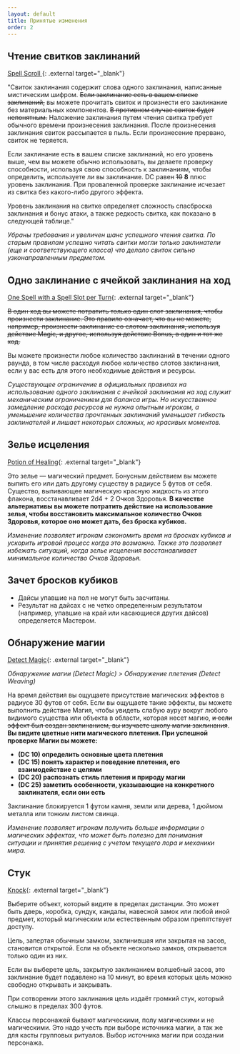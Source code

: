 ```yaml
---
layout: default
title: Принятые изменения
order: 2
---
```


## Чтение свитков заклинаний
[ Spell Scroll ](https://www.dndbeyond.com/magic-items/9229085-spell-scroll){: .external target="_blank"}

"Свиток заклинания содержит слова одного заклинания, написанные мистическим шифром. ~~Если заклинание есть в вашем списке заклинаний,~~ вы можете прочитать свиток и произнести его заклинание без материальных компонентов. ~~В противном случае свиток будет непонятным.~~ Наложение заклинания путем чтения свитка требует обычного времени произнесения заклинания. После произнесения заклинания свиток рассыпается в пыль. Если произнесение прервано, свиток не теряется.

Если заклинание есть в вашем списке заклинаний, но его уровень выше, чем вы можете обычно использовать, вы делаете проверку способности, используя свою способность к заклинаниям, чтобы определить, используете ли вы заклинание. DC равен ~~10~~ **8** плюс уровень заклинания. При проваленной проверке заклинание исчезает из свитка без какого-либо другого эффекта.

Уровень заклинания на свитке определяет сложность спасброска заклинания и бонус атаки, а также редкость свитка, как показано в следующей таблице."

*Убраны требования и увеличен шанс успешного чтения свитка. По старым правилам успешно читать свитки могли только заклинатели (еще и соответствующего класса) что делало свиток сильно узконаправленным предметом.*

## Одно заклинание с ячейкой заклинания на ход
[One Spell with a Spell Slot per Turn](https://www.dndbeyond.com/sources/dnd/phb-2024/spells#CastingSpells){: .external target="_blank"}

~~В один ход вы можете потратить только один слот заклинания, чтобы произнести заклинание. Это правило означает, что вы не можете, например, произнести заклинание со слотом заклинания, используя действие Magic, и другое, используя действие Bonus, в один и тот же ход.~~

Вы можете произнести любое количество заклинаний в течении одного раунда, в том числе расходуя любое количество слотов заклинания, если у вас есть для этого необходимые действия и ресурсы.

*Существующее ограничение в официальных правилах на использование одного заклинания с ячейкой заклинания на ход служит механическим ограничением для баланса игры. Но искусственное замедление расхода ресурсов не нужна опытным игрокам, а уменьшение количества прочтенных заклинаний уменьшает гибкость заклинателей и лишает некоторых сложных, но красивых моментов.*

## Зелье исцеления
[Potion of Healing](https://www.dndbeyond.com/sources/dnd/phb-2024/equipment#PotionofHealing50GP){: .external target="_blank"}

Это зелье — магический предмет. Бонусным действием вы можете выпить его или дать другому существу в радиусе 5 футов от себя. Существо, выпивающее магическую красную жидкость из этого флакона, восстанавливает 2d4 + 2 Очков Здоровья. **В качестве альтернативы вы можете потратить действие на использование зелья, чтобы восстановить максимальное количество Очков Здоровья, которое оно может дать, без броска кубиков.**

*Изменение позволяет игрокам сэкономить время на бросках кубиков и ускорить игровой процесс когда это возможно. Также это позволяет избежать ситуаций, когда зелье исцеления восстанавливает минимальное количество Очков Здоровья.*

## Зачет бросков кубиков
- Дайсы упавшие на пол не могут быть засчитаны.
- Результат на дайсах с не четко определенным результатом (например, упавшие на край или касающиеся других дайсов) определяется Мастером.

## Обнаружение магии
[Detect Magic](https://www.dndbeyond.com/spells/2619097-detect-magic){: .external target="_blank"}

*Обнаружение магии (Detect Magic) > Обнаружение плетения (Detect Weaving)*

На время действия вы ощущаете присутствие магических эффектов в радиусе 30 футов от себя. Если вы ощущаете такие эффекты, вы можете выполнить действие Магия, чтобы увидеть слабую ауру вокруг любого видимого существа или объекта в области, которая несет магию, ~~и если эффект был создан заклинанием, вы изучаете школу магии заклинания~~. **Вы видите цветные нити магического плетения. При успешной проверке Магии вы можете:**
- **(DC 10) определить основные цвета плетения**
- **(DC 15) понять характер и поведение плетения, его взаимодействие с целями**
- **(DC 20) распознать стиль плетения и природу магии**
- **(DC 25) заметить особенности, указывающие на конкретного заклинателя, если они есть**

Заклинание блокируется 1 футом камня, земли или дерева, 1 дюймом металла или тонким листом свинца.

*Изменение позволяет игрокам получить больше информации о магических эффектах, что может быть полезно для понимания ситуации и принятия решениq с учетом текущего лора и механики мира.*

## Стук
[Knock](https://www.dndbeyond.com/spells/2618992-knock){: .external target="_blank"}

Выберите объект, который видите в пределах дистанции. Это может быть дверь, коробка, сундук, кандалы, навесной замок или любой иной предмет, который магическим или естественным образом препятствует доступу.

Цель, запертая обычным замком, заклинившая или закрытая на засов, становится открытой. Если на объекте несколько замков, открывается только один из них.

Если вы выберете цель, закрытую заклинанием волшебный засов, это заклинание будет подавлено на 10 минут, во время которых цель можно свободно открывать и закрывать.

При сотворении этого заклинания цель издаёт громкий стук, который слышно в пределах 300 футов.

Классы персонажей бывают магическими, полу магическими и не магическими. Это надо учесть при выборе источника магии, а так же для касты групповых ритуалов. 
Выбор источника магии при создании персонажа.
